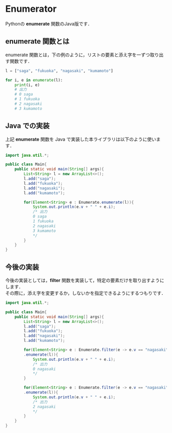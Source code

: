 # Enumerator

Pythonの **enumerate** 関数のJava版です．

## enumerate 関数とは

enumerate 関数とは，下の例のように，リストの要素と添え字を一ずつ取り出す関数です．
```python
l = ["saga", "fukuoka", "nagasaki", "kumamoto"]

for i, e in enumerate(l):
    print(i, e)
    # 出力
    # 0 saga
    # 1 fukuoka
    # 2 nagasaki
    # 3 kumamoto
```

## Java での実装

上記 **enumerate** 関数を Java で実装した本ライブラリは以下のように使います．
```java
import java.util.*;

public class Main{
    public static void main(String[] args){
        List<String> l = new ArrayList<>();
        l.add("saga");
        l.add("fukuoka");
        l.add("nagasaki");
        l.add("kumamoto");

        for(Element<String> e : Enumerate.enumerate(l)){
            System.out.println(e.v + " " + e.i);
            /* 出力
            0 saga
            1 fukuoka
            2 nagasaki
            3 kumamoto
            */
        }
    }
}
```
## 今後の実装

今後の実装としては，**filter** 関数を実装して，特定の要素だけを取り出すようにします．  
その際に，添え字を変更するか，しないかを指定できるようにするつもりです．

```java
import java.util.*;

public class Main{
    public static void main(String[] args){
        List<String> l = new ArrayList<>();
        l.add("saga");
        l.add("fukuoka");
        l.add("nagasaki");
        l.add("kumamoto");

        for(Element<String> e : Enumerate.filter(e -> e.v == "nagasaki", true)
        .enumerate(l)){
            System.out.println(e.v + " " + e.i);
            /* 出力
            0 nagasaki
            */
        }

        for(Element<String> e : Enumerate.filter(e -> e.v == "nagasaki", false)
        .enumerate(l)){
            System.out.println(e.v + " " + e.i);
            /* 出力
            2 nagasaki
            */
        }
    }
}
```